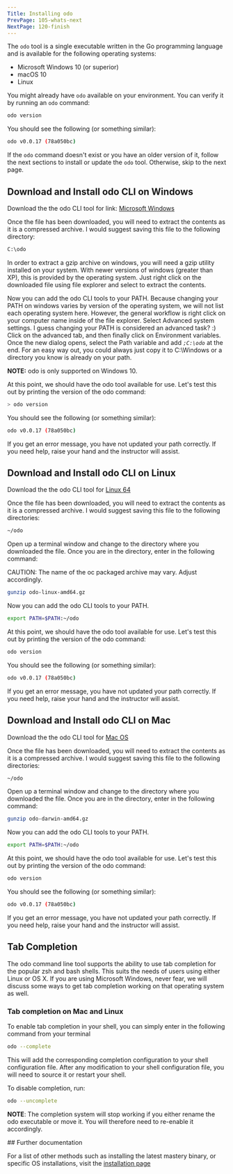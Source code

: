 ```yaml
---
Title: Installing odo
PrevPage: 105-whats-next
NextPage: 120-finish
---
```


The `odo` tool is a single executable written in the Go
programming language and is available for the following operating systems:

- Microsoft Windows 10 (or superior)
- macOS 10
- Linux

You might already have `odo` available on your environment. You can verify it by running an `odo` command:

```bash
odo version
```

You should see the following (or something similar):

```bash
odo v0.0.17 (78a050bc)
```

If the `odo` command doesn't exist or you have an older version of it, follow the next sections to install or update the `odo` tool. Otherwise, skip to the next page.

## Download and Install odo CLI on Windows

Download the the odo CLI tool for link: [Microsoft Windows](https://github.com/redhat-developer/odo/releases/download/v0.0.17/odo-windows-amd64.exe.gz)

Once the file has been downloaded, you will need to extract the contents as it
is a compressed archive. I would suggest saving this file to the following directory:

```bash
C:\odo
```

In order to extract a gzip archive on windows, you will need a gzip utility
installed on your system. With newer versions of windows (greater than XP),
this is provided by the operating system. Just right click on the downloaded
file using file explorer and select to extract the contents.

Now you can add the odo CLI tools to your PATH. Because changing your PATH
on windows varies by version of the operating system, we will not list each operating system here.
However, the general workflow is right click on your computer name inside of the file explorer. Select Advanced system settings. I guess changing your PATH is considered an advanced task? :) Click on the advanced tab, and then finally click on Environment variables.
Once the new dialog opens, select the Path variable and add *`;C:\odo`* at
the end. For an easy way out, you could always just copy it to C:\Windows or a
directory you know is already on your path.

__NOTE:__ odo is only supported on Windows 10.

At this point, we should have the odo tool available for use. Let's test this
out by printing the version of the odo command:

```bash
> odo version
```

You should see the following (or something similar):

```bash
odo v0.0.17 (78a050bc)
```

If you get an error message, you have not updated your path correctly. If you
need help, raise your hand and the instructor will assist.

## Download and Install odo CLI on Linux

Download the the odo CLI tool for [Linux 64](https://github.com/redhat-developer/odo/releases/download/v0.0.17/odo-linux-amd64.gz)

Once the file has been downloaded, you will need to extract the contents as it
is a compressed archive. I would suggest saving this file to the following
directories:

```bash
~/odo
```

Open up a terminal window and change to the directory where you downloaded the
file.  Once you are in the directory, enter in the following command:

CAUTION: The name of the oc packaged archive may vary. Adjust accordingly.

```bash
gunzip odo-linux-amd64.gz
```

Now you can add the odo CLI tools to your PATH.

```bash
export PATH=$PATH:~/odo
```

At this point, we should have the odo tool available for use. Let's test this
out by printing the version of the odo command:

```bash
odo version
```

You should see the following (or something similar):

```bash
odo v0.0.17 (78a050bc)
```

If you get an error message, you have not updated your path correctly. If you
need help, raise your hand and the instructor will assist.

## Download and Install odo CLI on Mac

Download the the odo CLI tool for [Mac OS](https://github.com/redhat-developer/odo/releases/download/v0.0.17/odo-darwin-amd64.gz)

Once the file has been downloaded, you will need to extract the contents as it
is a compressed archive. I would suggest saving this file to the following
directories:

```bash
~/odo
```

Open up a terminal window and change to the directory where you downloaded the
file. Once you are in the directory, enter in the following command:

```bash
gunzip odo-darwin-amd64.gz
````

Now you can add the odo CLI tools to your PATH.

```bash
export PATH=$PATH:~/odo
```

At this point, we should have the odo tool available for use. Let's test this
out by printing the version of the odo command:

```bash
odo version
```

You should see the following (or something similar):

```bash
odo v0.0.17 (78a050bc)
```

If you get an error message, you have not updated your path correctly. If you
need help, raise your hand and the instructor will assist.

## Tab Completion

The odo command line tool supports the ability to use tab completion for the popular zsh and bash shells.  This suits the needs of users using either Linux or OS X. If you are using Microsoft Windows, never fear, we will discuss some ways to get tab completion working on that operating system as well.

### Tab completion on Mac and Linux

To enable tab completion in your shell, you can simply enter in the following command from your terminal

```bash
odo --complete
```

This will add the corresponding completion configuration to your shell configuration file. After any modification to your shell configuration file, you will need to source it or restart your shell.

To disable completion, run:

```bash
odo --uncomplete
```

__NOTE__: The completion system will stop working if you either rename the odo executable or move it. You will therefore need to re-enable it accordingly.

## Further documentation

For a list of other methods such as installing the latest mastery binary, or specific OS installations, visit the [installation page](https://github.com/redhat-developer/odo/blob/master/docs/installation.md)